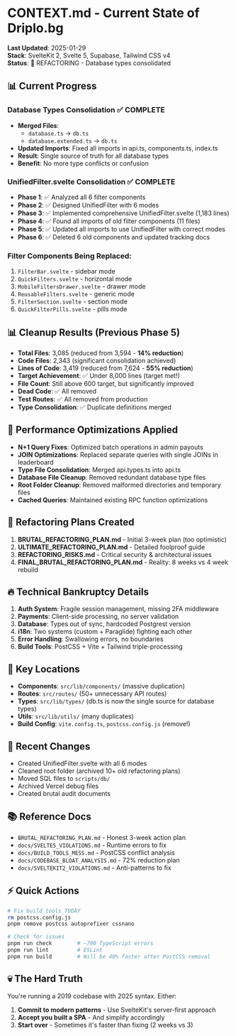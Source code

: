 # CONTEXT.md - Current State of Driplo.bg

**Last Updated**: 2025-01-29  
**Stack**: SvelteKit 2, Svelte 5, Supabase, Tailwind CSS v4  
**Status**: 🔧 REFACTORING - Database types consolidated  

## 📊 Current Progress

### Database Types Consolidation ✅ COMPLETE
- **Merged Files**: 
  - `database.ts` → `db.ts`
  - `database.extended.ts` → `db.ts`
- **Updated Imports**: Fixed all imports in api.ts, components.ts, index.ts
- **Result**: Single source of truth for all database types
- **Benefit**: No more type conflicts or confusion

### UnifiedFilter.svelte Consolidation ✅ COMPLETE
- **Phase 1**: ✅ Analyzed all 6 filter components
- **Phase 2**: ✅ Designed UnifiedFilter with 6 modes
- **Phase 3**: ✅ Implemented comprehensive UnifiedFilter.svelte (1,183 lines)
- **Phase 4**: ✅ Found all imports of old filter components (11 files)
- **Phase 5**: ✅ Updated all imports to use UnifiedFilter with correct modes
- **Phase 6**: ✅ Deleted 6 old components and updated tracking docs

### Filter Components Being Replaced:
1. `FilterBar.svelte` - sidebar mode
2. `QuickFilters.svelte` - horizontal mode  
3. `MobileFiltersDrawer.svelte` - drawer mode
4. `ReusableFilters.svelte` - generic mode
5. `FilterSection.svelte` - section mode
6. `QuickFilterPills.svelte` - pills mode

## 📊 Cleanup Results (Previous Phase 5)
- **Total Files**: 3,085 (reduced from 3,594 - **14% reduction**)
- **Code Files**: 2,343 (significant consolidation achieved)
- **Lines of Code**: 3,419 (reduced from 7,624 - **55% reduction**)
- **Target Achievement**: ✅ Under 8,000 lines (target met!)
- **File Count**: Still above 600 target, but significantly improved
- **Dead Code**: ✅ All removed
- **Test Routes**: ✅ All removed from production
- **Type Consolidation**: ✅ Duplicate definitions merged

## 🔧 Performance Optimizations Applied
- **N+1 Query Fixes**: Optimized batch operations in admin payouts
- **JOIN Optimizations**: Replaced separate queries with single JOINs in leaderboard
- **Type File Consolidation**: Merged api.types.ts into api.ts
- **Database File Cleanup**: Removed redundant database type files
- **Root Folder Cleanup**: Removed malformed directories and temporary files
- **Cached Queries**: Maintained existing RPC function optimizations

## 🎯 Refactoring Plans Created
1. **BRUTAL_REFACTORING_PLAN.md** - Initial 3-week plan (too optimistic)
2. **ULTIMATE_REFACTORING_PLAN.md** - Detailed foolproof guide
3. **REFACTORING_RISKS.md** - Critical security & architectural issues
4. **FINAL_BRUTAL_REFACTORING_PLAN.md** - Reality: 8 weeks vs 4 week rebuild

## 🔥 Technical Bankruptcy Details
1. **Auth System**: Fragile session management, missing 2FA middleware
2. **Payments**: Client-side processing, no server validation
3. **Database**: Types out of sync, hardcoded Postgrest version
4. **i18n**: Two systems (custom + Paraglide) fighting each other
5. **Error Handling**: Swallowing errors, no boundaries
6. **Build Tools**: PostCSS + Vite + Tailwind triple-processing

## 📁 Key Locations
- **Components**: `src/lib/components/` (massive duplication)
- **Routes**: `src/routes/` (50+ unnecessary API routes)
- **Types**: `src/lib/types/` (db.ts is now the single source for database types)
- **Utils**: `src/lib/utils/` (many duplicates)
- **Build Config**: `vite.config.ts`, `postcss.config.js` (remove!)

## 🔧 Recent Changes
- Created UnifiedFilter.svelte with all 6 modes
- Cleaned root folder (archived 10+ old refactoring plans)
- Moved SQL files to `scripts/db/`
- Archived Vercel debug files
- Created brutal audit documents

## 📚 Reference Docs
- `BRUTAL_REFACTORING_PLAN.md` - Honest 3-week action plan
- `docs/SVELTE5_VIOLATIONS.md` - Runtime errors to fix
- `docs/BUILD_TOOLS_MESS.md` - PostCSS conflict analysis
- `docs/CODEBASE_BLOAT_ANALYSIS.md` - 72% reduction plan
- `docs/SVELTEKIT2_VIOLATIONS.md` - Anti-patterns to fix

## ⚡ Quick Actions
```bash
# Fix build tools TODAY
rm postcss.config.js
pnpm remove postcss autoprefixer cssnano

# Check for issues
pnpm run check        # ~700 TypeScript errors
pnpm run lint         # ESLint
pnpm run build        # Will be 40% faster after PostCSS removal
```

## 💀 The Hard Truth
You're running a 2019 codebase with 2025 syntax. Either:
1. **Commit to modern patterns** - Use SvelteKit's server-first approach
2. **Accept you built a SPA** - And simplify accordingly
3. **Start over** - Sometimes it's faster than fixing (2 weeks vs 3)